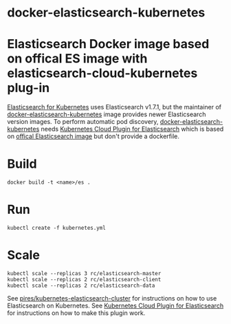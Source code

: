 # docker-elasticsearch-kubernetes
Elasticsearch Docker image based on offical ES image with elasticsearch-cloud-kubernetes plug-in
=========================================

[Elasticsearch for Kubernetes](https://github.com/kubernetes/kubernetes/tree/release-1.2/examples/elasticsearch) uses Elasticsearch v1.7.1, but the maintainer of [docker-elasticsearch-kubernetes](https://github.com/pires/docker-elasticsearch-kubernetes) image provides newer Elasticsearch version images. To perform automatic pod discovery, [docker-elasticsearch-kubernetes](https://github.com/pires/docker-elasticsearch-kubernetes) needs [Kubernetes Cloud Plugin for Elasticsearch](https://github.com/fabric8io/elasticsearch-cloud-kubernetes) which is based on [offical Elasticsearch image](https://github.com/docker-library/elasticsearch) but don't provide a dockerfile.


Build
============
```
docker build -t <name>/es .
```


Run
============
```
kubectl create -f kubernetes.yml
```


Scale
============
```
kubectl scale --replicas 3 rc/elasticsearch-master
kubectl scale --replicas 2 rc/elasticsearch-client
kubectl scale --replicas 2 rc/elasticsearch-data
```

See [pires/kubernetes-elasticsearch-cluster](https://github.com/pires/kubernetes-elasticsearch-cluster) for instructions on how to use Elasticsearch on Kubernetes.
See [Kubernetes Cloud Plugin for Elasticsearch](https://github.com/fabric8io/elasticsearch-cloud-kubernetes) for instructions on how to make this plugin work.
